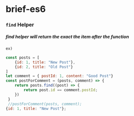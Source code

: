 # brief-es6

### `find` Helper
##### find helper will return the exact the item after the function
``` js 
ex)

const posts = [
    {id: 1, title: "New Post"},
    {id: 2, title: "Old Post"}
]
let comment = { postId: 1, content: "Good Post"}
const postForComment = (posts, comment) => {
    return posts.find((post) => {
        return post.id == comment.postId;  
    })
 }
 //postForComment(posts, comment);
{id: 1, title: "New Post"};
```
 

